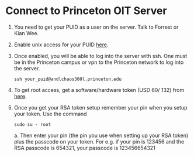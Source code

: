 # Connect to Princeton OIT Server

1. You need to get your PUID as a user on the server. Talk to Forrest or Kian Wee.
2. Enable unix access for your PUID [here](https://fed.princeton.edu/cas/login;jsessionid=3F1F014CD7E5D83F65CA9E2495AD1EB5?locale=en&service=https%3a%2f%2feisess200l.Princeton.EDU%2fcgi-bin%2fShell%2fnview.pl).
3. Once enabled, you will be able to log into the server with ssh. One must be in the Princeton campus or vpn to the Princeton network to log into the server.
    ```
    ssh your_puid@andlchaos300l.princeton.edu
    ```
4. To get root access, get a software/hardware token (USD 60/ 132) from [here](https://princeton.service-now.com/service/?id=sc_cat_item&sys_id=a8f092884f569e00f56c0ad14210c791).
5. Once you get your RSA token setup remember your pin when you setup your token. Use the command
    ```
    sudo su - root
    ```

    a. Then enter your pin (the pin you use when setting up your RSA token) plus the passcode on your token. For e.g. if your pin is 123456 and the RSA passcode is 654321, your passcode is 123456654321
